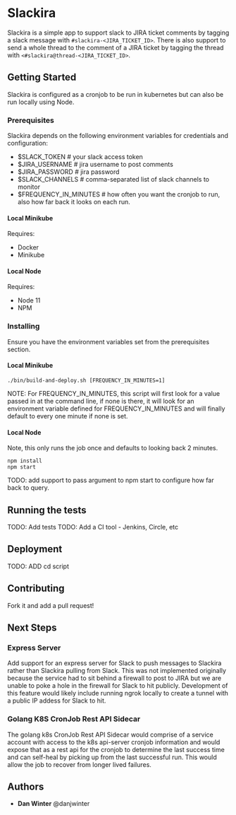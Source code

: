 # Slackira

Slackira is a simple app to support slack to JIRA ticket comments by tagging a slack message with `#slackira-<JIRA_TICKET_ID>`. There is also support to send a whole thread to the comment of a JIRA ticket by tagging the thread with `<#slackira@thread-<JIRA_TICKET_ID>`.


## Getting Started

Slackira is configured as a cronjob to be run in kubernetes but can also be run locally using Node. 

### Prerequisites

Slackira depends on the following environment variables for credentials and configuration:
- $SLACK_TOKEN # your slack access token
- $JIRA_USERNAME # jira username to post comments
- $JIRA_PASSWORD # jira password
- $SLACK_CHANNELS # comma-separated list of slack channels to monitor
- $FREQUENCY_IN_MINUTES # how often you want the cronjob to run, also how far back it looks on each run.

#### Local Minikube

Requires:
- Docker
- Minikube

#### Local Node

Requires:
- Node 11
- NPM

### Installing

Ensure you have the environment variables set from the prerequisites section.

#### Local Minikube
```
./bin/build-and-deploy.sh [FREQUENCY_IN_MINUTES=1]
```
NOTE: For FREQUENCY_IN_MINUTES, this script will first look for a value passed in at the command line, if none is there, it will look for an environment variable defined for FREQUENCY_IN_MINUTES and will finally default to every one minute if none is set.

#### Local Node
Note, this only runs the job once and defaults to looking back 2 minutes.

```
npm install
npm start
```

TODO: add support to pass argument to npm start to configure how far back to query.


## Running the tests

TODO: Add tests
TODO: Add a CI tool - Jenkins, Circle, etc

## Deployment

TODO: ADD cd script


## Contributing

Fork it and add a pull request!

## Next Steps

### Express Server
Add support for an express server for Slack to push messages to Slackira rather than Slackira pulling from Slack. This was not implemented originally because the service had to sit behind a firewall to post to JIRA but we are unable to poke a hole in the firewall for Slack to hit publicly. Development of this feature would likely include running ngrok locally to create a tunnel with a public IP addess for Slack to hit. 

### Golang K8S CronJob Rest API Sidecar
The golang k8s CronJob Rest API Sidecar would comprise of a service account with access to the k8s api-server cronjob information and would expose that as a rest api for the cronjob to determine the last success time and can self-heal by picking up from the last successful run. This would allow the job to recover from longer lived failures.

## Authors

* **Dan Winter** @danjwinter
